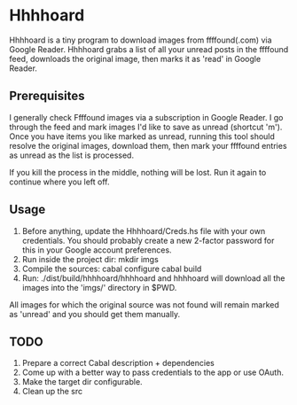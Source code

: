Hhhhoard
==============

Hhhhoard is a tiny program to download images from ffffound(.com) via Google
Reader. Hhhhoard grabs a list of all your unread posts in the ffffound feed,
downloads the original image, then marks it as 'read' in Google Reader.

## Prerequisites
I generally check Ffffound images via a subscription in Google Reader. I go
through the feed and mark images I'd like to save as unread (shortcut 'm').
Once you have items you like marked as unread, running this tool should resolve
the original images, download them, then mark your ffffound entries as unread
as the list is processed.

If you kill the process in the middle, nothing will be lost. Run it again to
continue where you left off.

## Usage
1. Before anything, update the Hhhhoard/Creds.hs file with your own credentials.
You should probably create a new 2-factor password for this in your Google
account preferences.
2. Run inside the project dir:
    mkdir imgs
3. Compile the sources:
    cabal configure
    cabal build
4. Run:
    ./dist/build/hhhhoard/hhhhoard
and hhhhoard will download all the images into the 'imgs/' directory in $PWD.

All images for which the original source was not found will remain marked
as 'unread' and you should get them manually.


## TODO
1. Prepare a correct Cabal description + dependencies
2. Come up with a better way to pass credentials to the app or use OAuth.
3. Make the target dir configurable.
4. Clean up the src
